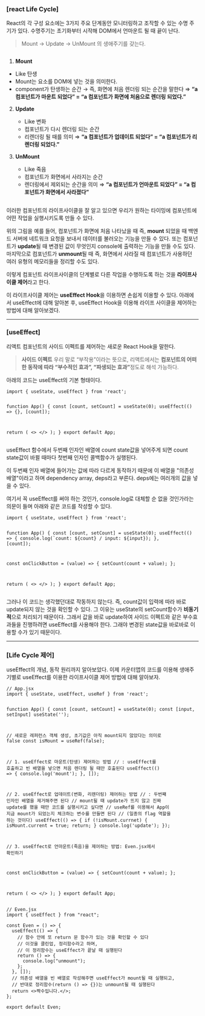 <h3 id="react-life-cycle">[react Life Cycle]</h3>
<p>React의 각 구성 요소에는 3가지 주요 단계동안 모니터링하고 조작할 수 있는 수명 주기가 있다. 수명주기는 초기화부터 시작해 DOM에서 언마운트 될 때 끝이 난다. </p>
<blockquote>
<p>Mount → Update → UnMount 의 생애주기를 갖는다.</p>
</blockquote>
<p><img alt="" src="https://velog.velcdn.com/images/so356hot/post/e0bbdad4-1fa3-49a4-8cc8-603e50d990a5/image.png" /></p>
<ol>
<li><strong>Mount</strong></li>
</ol>
<ul>
<li>Like 탄생</li>
<li>Mount는 요소를 DOM에 넣는 것을 의미한다.</li>
<li>component가 탄생하는 순간
→ 즉, 화면에 처음 렌더링 되는 순간을 말한다
⇒ <strong>“a 컴포넌트가 마운트 되었다” = “a 컴포넌트가 화면에 처음으로 렌더링 되었다.”</strong></li>
</ul>
<ol start="2">
<li><p><strong>Update</strong></p>
<ul>
<li>Like 변화</li>
<li>컴포넌트가 다시 렌더링 되는 순간</li>
<li>리렌더링 될 때를 의미
⇒ <strong>“a 컴포넌트가 업데이트 되었다” = “a 컴포넌트가 리렌더링 되었다.”</strong></li>
</ul>
</li>
<li><p><strong>UnMount</strong></p>
<ul>
<li>Like 죽음</li>
<li>컴포넌트가 화면에서 사라지는 순간</li>
<li>렌더링에서 제외되는 순간을 의미
⇒ <strong>“a 컴포넌트가 언마운트 되었다” = “a 컴포넌트가 화면에서 사라졌다”</strong></li>
</ul>
<p><img alt="" src="https://velog.velcdn.com/images/so356hot/post/96d359ec-8172-42bc-833d-d4b6b1d3f728/image.png" /></p>
</li>
</ol>
<p>이러한 컴포넌트의 라이프사이클을 잘 알고 있으면 우리가 원하는 타이밍에 컴포넌트에 어떤 작업을 실행시키도록 만들 수 있다. </p>
<p>위의 그림을 예를 들어, 컴포넌트가 화면에 처음 나타났을 때 
즉, <strong>mount</strong> 되었을 때 백엔드 서버에 네트워크 요청을 보내서 데이터를 불러오는 기능을 만들 수 있다. 
또는 컴포넌트가 <strong>update</strong>될 때 변경된 값이 무엇인지 console에 출력하는 기능을 만들 수도 있다. 
마지막으로 컴포넌트가 <strong>unmount</strong>될 때 즉, 화면에서 사라질 때 컴포넌트가 사용하던 여러 유형의 메모리들을 정리할 수도 있다. </p>
<p>이렇게 컴포넌트 라이프사이클의 단계별로 다른 작업을 수행하도록 하는 것을 
<strong>라이프사이클 제어</strong>라고 한다. </p>
<p>이 라이프사이클 제어는 <strong>useEffect Hook</strong>을 이용하면 손쉽게 이용할 수 있다.
아래에서 useEffect에 대해 알아본 후, useEffect Hook을 이용해 라이프 사이클을 제어하는 방법에 대해 알아보겠다. </p>
<hr />
<h3 id="useeffect">[useEffect]</h3>
<p>리액트 컴포넌트의 사이드 이펙트를 제어하는 새로운 React Hook을 말한다. </p>
<blockquote>
<p><strong>사이드 이펙트</strong>
우리 말로 “부작용”이라는 뜻으로, 
리액트에서는 <strong>컴포넌트의 어떠한 동작에 따라 “부수적인 효과”, “파생되는 효과”</strong>정도로 해석 가능하다.
<img alt="" src="https://velog.velcdn.com/images/so356hot/post/4fb23122-269a-4880-834a-469ba8fe1227/image.png" />
<img alt="" src="https://velog.velcdn.com/images/so356hot/post/970c947e-cf03-4566-baed-9364d8209cfb/image.png" /></p>
</blockquote>
<p>아래의 코드는 useEffect의 기본 형태이다. </p>
<pre><code class="language-javascript">import { useState, useEffect } from 'react';

function App() {
const [count, setCount] = useState(0);
useEffect(() =&gt; {}, [count]);

return (
&lt;&gt;
&lt;/&gt;
);
}
export default App;</code></pre>
<p>useEffect 함수에서 두번째 인자인 배열에 count state값을 넣어주게 되면 count state값이 바뀔 때마다 첫번째 인자인 콜백함수가 실행된다. </p>
<p>이 두번째 인자 배열에 들어가는 값에 따라 다르게 동작하기 때문에 이 배열을
&quot;의존성 배열&quot;이라고 하며 dependency array, deps라고 부른다. 
deps에는 여러개의 값을 넣을 수 있다. </p>
<p>여기서 꼭 useEffect를 써야 하는 것인가, console.log로 대체할 순 없을 것인가라는 의문이 들며 아래와 같은 코드를 작성할 수 있다. </p>
<pre><code class="language-javascript">import { useState, useEffect } from 'react';

function App() {
const [count, setCount] = useState(0);
useEffect(() =&gt; {
console.log(`count: ${count} / input: ${input});
}, [count]);

const onClickButton = (value) =&gt; {
setCount(count + value);
};

return (
&lt;&gt;
&lt;/&gt;
);
}
export default App;</code></pre>
<p>그러나 이 코드는 생각했던대로 작동하지 않는다. 즉, count값이 입력에 따라 바로 update되지 않는 것을 확인할 수 있다. 
그 이유는 useState의 setCount함수가 <strong>비동기적</strong>으로 처리되기 때문이다. 
그래서 값을 바로 update하여 사이드 이펙트와 같은 부수효과들을 진행하려면 useEffect를 사용해야 한다. 
그래야 변경된 state값을 바로바로 이용할 수가 있기 때문이다. </p>
<hr />
<h3 id="life-cycle-제어">[Life Cycle 제어]</h3>
<p>useEffect의 개념, 동작 원리까지 알아보았다. 이제 카운터앱의 코드를 이용해 생애주기별로 useEffect를 이용한 라이프사이클 제어 방법에 대해 알아보자.</p>
<pre><code class="language-javascript">// App.jsx
import { useState, useEffect, useRef } from 'react';

function App() {
const [count, setCount] = useState(0);
const [input, setInput] useState('');

// 새로운 레퍼런스 객체 생성, 초기값은 아직 mount되지 않았다는 의미로 false
const isMount = useRef(false);

// 1. useEffect로 마운트(탄생) 제어하는 방법
// : useEffect를 호출하고 빈 배열을 넣으면 처음 렌더링 될 때만 호출된다
useEffect(() =&gt; {
    console.log('mount');
    }, []);

// 2. useEffect로 업데이트(변화, 리렌더링) 제어하는 방법
// : 두번째 인자인 배열을 제거해주면 된다
// mount될 때 update가 뜨지 않고 진짜 update를 했을 때만 코드를 실행시키고 싶다면
// useRef를 이용해서 App이 지금 mount가 되었는지 체크하는 변수를 만들면 된다
// (일종의 flag 역할을 하는 것이다)
useEffect(() =&gt; {
    if (!isMount.currnet) {
        isMount.current = true;
        return;
        }
    console.log('update');
    });

// 3. useEffect로 언마운트(죽음)을 제어하는 방법: Even.jsx에서 확인하기

const onClickButton = (value) =&gt; {
setCount(count + value);
};

return (
&lt;&gt;
&lt;/&gt;
);
}
export default App;</code></pre>
<pre><code class="language-javascript">// Even.jsx
import { useEffect } from &quot;react&quot;;

const Even = () =&gt; {
  useEffect(() =&gt; {
    // 함수 안에 또 return 문 함수가 있는 것을 확인할 수 있다
    // 이것을 클린업, 정리함수라고 하며,
    // 이 정리함수는 useEffect가 끝날 때 실행된다
    return () =&gt; {
      console.log(&quot;unmount&quot;);
    };
  }, []);
  // 의존성 배열을 빈 배열로 작성해주면 useEffect가 mount될 때 실행되고,
  // 반대로 정리함수(return () =&gt; {})는 unmount될 때 실행된다
  return &lt;&gt;짝수입니다.&lt;/&gt;;
};

export default Even;</code></pre>